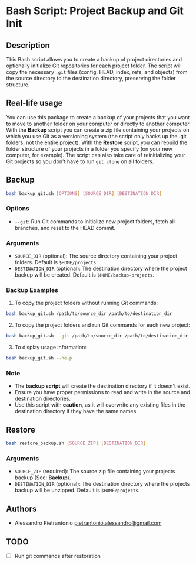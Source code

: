 # Bash Script: Project Backup and Git Init

## Description

This Bash script allows you to create a backup of project directories and optionally initialize Git repositories for each project folder. 
The script will copy the necessary `.git` files (config, HEAD, index, refs, and objects) from the source directory to the destination directory, preserving the folder structure.

## Real-life usage

You can use this package to create a backup of your projects that you want to move to another folder on your computer or directly to another computer.
With the **Backup** script you can create a zip file containing your projects on which you use Git as a versioning system (the script only backs up the .git folders, not the entire project).
With the **Restore** script, you can rebuild the folder structure of your projects in a folder you specify (on your new computer, for example). The script can also take care of reinitializing your Git projects so you don't have to run `git clone` on all folders.

## Backup

```bash
bash backup_git.sh [OPTIONS] [SOURCE_DIR] [DESTINATION_DIR]
```

### Options

- `--git`: Run Git commands to initialize new project folders, fetch all branches, and reset to the HEAD commit.

### Arguments

- `SOURCE_DIR` (optional): The source directory containing your project folders. Default is `$HOME/projects`.
- `DESTINATION_DIR` (optional): The destination directory where the project backup will be created. Default is `$HOME/backup-projects`.

### Backup Examples

1. To copy the project folders without running Git commands:

```bash
bash backup_git.sh /path/to/source_dir /path/to/destination_dir
```

2. To copy the project folders and run Git commands for each new project:

```bash
bash backup_git.sh --git /path/to/source_dir /path/to/destination_dir
```

3. To display usage information:

```bash
bash backup_git.sh --help
```

### Note

- The **backup script** will create the destination directory if it doesn't exist.
- Ensure you have proper permissions to read and write in the source and destination directories.
- Use this script with **caution**, as it will overwrite any existing files in the destination directory if they have the same names.

## Restore

```bash
bash restore_backup.sh [SOURCE_ZIP] [DESTINATION_DIR]
```

### Arguments

- `SOURCE_ZIP` (required): The source zip file containing your projects backup (See: **Backup**).
- `DESTINATION_DIR` (optional): The destination directory where the projects backup will be unzipped. Default is `$HOME/projects`.

## Authors

- Alessandro Pietrantonio <pietrantonio.alessandro@gmail.com>

## TODO
- [ ] Run git commands after restoration